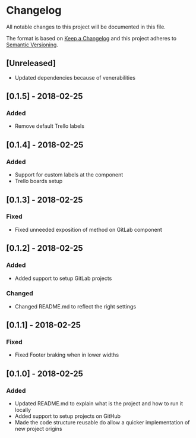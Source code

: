 # Changelog
All notable changes to this project will be documented in this file.

The format is based on [Keep a Changelog](http://keepachangelog.com/en/1.0.0/)
and this project adheres to [Semantic Versioning](http://semver.org/spec/v2.0.0.html).

## [Unreleased]

- Updated dependencies because of venerabilities

## [0.1.5] - 2018-02-25

### Added
- Remove default Trello labels

## [0.1.4] - 2018-02-25

### Added
- Support for custom labels at the component
- Trello boards setup

## [0.1.3] - 2018-02-25

### Fixed
- Fixed unneeded exposition of method on GitLab component

## [0.1.2] - 2018-02-25

### Added
- Added support to setup GitLab projects

### Changed
- Changed README.md to reflect the right settings

## [0.1.1] - 2018-02-25

### Fixed
- Fixed Footer braking when in lower widths

## [0.1.0] - 2018-02-25

### Added
- Updated README.md to explain what is the project and how to run it locally
- Added support to setup projects on GitHub
- Made the code structure reusable do allow a quicker implementation of new project origins
